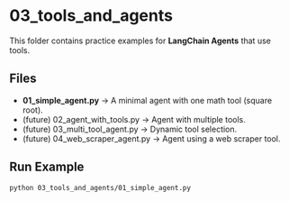# 03_tools_and_agents

This folder contains practice examples for **LangChain Agents** that use tools.

## Files
- **01_simple_agent.py** → A minimal agent with one math tool (square root).
- (future) 02_agent_with_tools.py → Agent with multiple tools.
- (future) 03_multi_tool_agent.py → Dynamic tool selection.
- (future) 04_web_scraper_agent.py → Agent using a web scraper tool.

## Run Example
```bash
python 03_tools_and_agents/01_simple_agent.py
```
